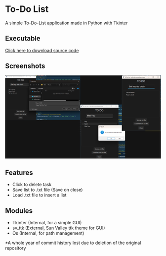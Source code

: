 
# To-Do List

A simple To-Do-List application made in Python with Tkinter

## Executable

[Click here to download source code](https://github.com/saleemtoure/to-do-list/archive/refs/tags/v0.1.zip)

## Screenshots

![Screenshots](https://github.com/saleemtoure/to-do-list/blob/main/screenshots.png)

## Features

- Click to delete task
- Save list to .txt file (Save on close)
- Load .txt file to insert a list
## Modules

- Tkinter (Internal, for a simple GUI)
- sv_ttk (External, Sun Valley ttk theme for GUI)
- Os (Internal, for path management)

*A whole year of commit history lost due to deletion of the original repository
